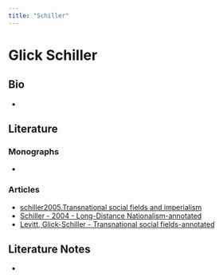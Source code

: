 ```yaml
---
title: "Schiller"
---
```


# Glick Schiller

## Bio
- 

## Literature
### Monographs 
- 

### Articles 
- [schiller2005.Transnational social fields and imperialism](002.Literature%20Notes/schiller2005.Transnational%20social%20fields%20and%20imperialism.md)
- [Schiller - 2004 - Long-Distance Nationalism-annotated](Attachments/PDFs/Schiller%20-%202004%20-%20Long-Distance%20Nationalism-annotated.pdf)
- [Levitt, Glick-Schiller - Transnational social fields-annotated](002.Literature%20Notes/Levitt,%20Glick-Schiller%20-%20Transnational%20social%20fields-annotated.md)

## Literature Notes
- 